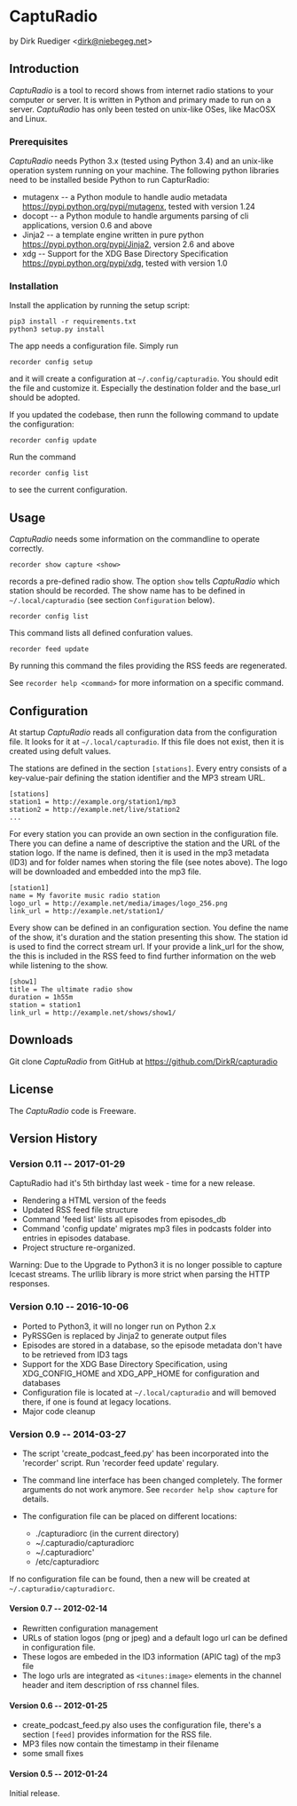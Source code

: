 # CaptuRadio

by Dirk Ruediger <<dirk@niebegeg.net>>

## Introduction

_CaptuRadio_ is a tool to record shows from internet radio stations
to your computer or server.  It is written in Python and primary
made to run on a server.
_CaptuRadio_ has only been tested on unix-like OSes, like MacOSX and Linux.


### Prerequisites

_CaptuRadio_ needs Python 3.x (tested using Python 3.4) and an unix-like operation system running on your machine.
The following python libraries need to be installed beside Python to run CapturRadio:

* mutagenx -- a Python module to handle audio metadata
  https://pypi.python.org/pypi/mutagenx, tested with version 1.24
* docopt -- a Python module to handle arguments parsing of cli
  applications, version 0.6 and above
* Jinja2 -- a template engine written in pure python
  https://pypi.python.org/pypi/Jinja2, version 2.6 and above
* xdg -- Support for the XDG Base Directory Specification
  https://pypi.python.org/pypi/xdg, tested with version 1.0

### Installation

Install the application by running the setup script:

    pip3 install -r requirements.txt
    python3 setup.py install

The app needs a configuration file. Simply run

    recorder config setup

and it will create a configuration at `~/.config/capturadio`.
You should edit the file and customize it. Especially the destination folder
and the base_url should be adopted.

If you updated the codebase, then runn the following command to update the
configuration:

    recorder config update

Run the command

    recorder config list

to see the current configuration.

## Usage

_CaptuRadio_ needs some information on the commandline to operate correctly.

    recorder show capture <show>

records a pre-defined radio show.
The option `show` tells _CaptuRadio_ which station should be recorded. The show name has
to be defined in `~/.local/capturadio` (see section `Configuration` below).

    recorder config list

This command lists all defined confuration values.

    recorder feed update

By running this command the files providing the RSS feeds are
regenerated.

See `recorder help <command>` for more information on a specific command.

## Configuration

At startup _CaptuRadio_ reads all configuration data from the configuration
file. It looks for it at `~/.local/capturadio`. If this file does not exist,
then it is created using defult values.

The stations are defined in the section `[stations]`. Every entry consists of a key-value-pair
defining the station identifier and the MP3 stream URL.

    [stations]
    station1 = http://example.org/station1/mp3
    station2 = http://example.net/live/station2
    ...

For every station you can provide an own section in the configuration file.
There you can define a name of descriptive the station and the URL
of the station logo.  If the name is defined, then it is used in the mp3
metadata (ID3) and for folder names when storing the file (see notes
above). The logo will be downloaded and embedded into the mp3 file.

    [station1]
    name = My favorite music radio station
    logo_url = http://example.net/media/images/logo_256.png
    link_url = http://example.net/station1/

Every show can be defined in an configuration section.
You define the name of the show, it's duration and the station presenting this show. The station id
is used to find the correct stream url. If your provide a link_url for the show, the this is included
in the RSS feed to find further information on the web while listening to the show.

    [show1]
    title = The ultimate radio show
    duration = 1h55m
    station = station1
    link_url = http://example.net/shows/show1/

## Downloads

Git clone _CaptuRadio_ from GitHub at https://github.com/DirkR/capturadio

## License

The _CaptuRadio_ code is Freeware.

## Version History

### Version 0.11 -- 2017-01-29

CaptuRadio had it's 5th birthday last week - time for a new release.

 * Rendering a HTML version of the feeds
 * Updated RSS feed file structure
 * Command 'feed list' lists all episodes from episodes_db
 * Command 'config update' migrates mp3 files in podcasts folder into entries in
   episodes database.
 * Project structure re-organized.

Warning: Due to the Upgrade to Python3 it is no longer possible to capture
Icecast streams. The urllib library is more strict when parsing the HTTP
responses.

### Version 0.10 -- 2016-10-06

* Ported to Python3, it will no longer run on Python 2.x
* PyRSSGen is replaced by Jinja2 to generate output files
* Episodes are stored in a database, so the episode metadata
  don't have to be retrieved from ID3 tags
* Support for the XDG Base Directory Specification, using
  XDG_CONFIG_HOME and XDG_APP_HOME for configuration and databases
* Configuration file is located at `~/.local/capturadio` and
  will bemoved there, if one is found at legacy locations.
* Major code cleanup

### Version 0.9 -- 2014-03-27

* The script 'create_podcast_feed.py' has been incorporated into the
  'recorder' script. Run 'recorder feed update' regulary.
* The command line interface has been changed completely.
  The former arguments do not work anymore. See `recorder help
  show capture` for details.
* The configuration file can be placed on different locations:

    * ./capturadiorc (in the current directory)
    * ~/.capturadio/capturadiorc
    * ~/.capturadiorc'
    * /etc/capturadiorc

If no configuration file can be found, then a new will be created at
`~/.capturadio/capturadiorc`.

#### Version 0.7 -- 2012-02-14

* Rewritten configuration management
* URLs of station logos (png or jpeg) and a default logo url can be defined in configuration file.
* These logos are embeded in the ID3 information (APIC tag) of the mp3 file
* The logo urls are integrated as `<itunes:image>` elements in the channel
  header and item description of rss channel files.

#### Version 0.6 -- 2012-01-25

* create_podcast_feed.py also uses the configuration file, there's a section `[feed]` provides
  information for the RSS file.
* MP3 files now contain the timestamp in their filename
* some small fixes

#### Version 0.5 -- 2012-01-24

Initial release.

